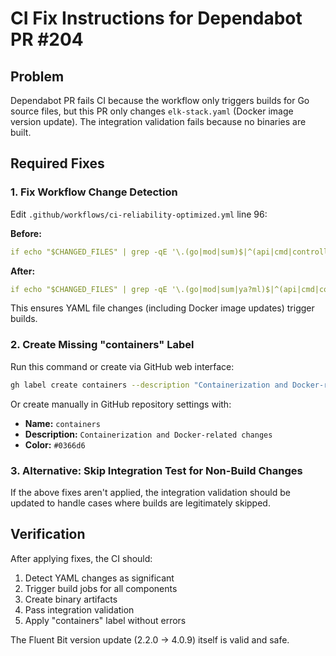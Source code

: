 # CI Fix Instructions for Dependabot PR #204

## Problem
Dependabot PR fails CI because the workflow only triggers builds for Go source files, but this PR only changes `elk-stack.yaml` (Docker image version update). The integration validation fails because no binaries are built.

## Required Fixes

### 1. Fix Workflow Change Detection
Edit `.github/workflows/ci-reliability-optimized.yml` line 96:

**Before:**
```yaml
if echo "$CHANGED_FILES" | grep -qE '\.(go|mod|sum)$|^(api|cmd|controllers|pkg|internal)/|Makefile'; then
```

**After:**
```yaml
if echo "$CHANGED_FILES" | grep -qE '\.(go|mod|sum|ya?ml)$|^(api|cmd|controllers|pkg|internal)/|Makefile|\.github/workflows/'; then
```

This ensures YAML file changes (including Docker image updates) trigger builds.

### 2. Create Missing "containers" Label
Run this command or create via GitHub web interface:
```bash
gh label create containers --description "Containerization and Docker-related changes" --color 0366d6
```

Or create manually in GitHub repository settings with:
- **Name:** `containers`
- **Description:** `Containerization and Docker-related changes`
- **Color:** `#0366d6`

### 3. Alternative: Skip Integration Test for Non-Build Changes
If the above fixes aren't applied, the integration validation should be updated to handle cases where builds are legitimately skipped.

## Verification
After applying fixes, the CI should:
1. Detect YAML changes as significant
2. Trigger build jobs for all components
3. Create binary artifacts 
4. Pass integration validation
5. Apply "containers" label without errors

The Fluent Bit version update (2.2.0 → 4.0.9) itself is valid and safe.